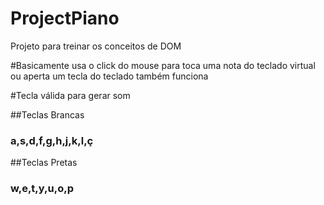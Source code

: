 # ProjectPiano
Projeto para treinar os conceitos de DOM

#Basicamente usa o click do mouse para toca uma nota do teclado virtual ou aperta um tecla do teclado também funciona

#Tecla válida para gerar som

##Teclas Brancas
### a,s,d,f,g,h,j,k,l,ç

##Teclas Pretas
### w,e,t,y,u,o,p
